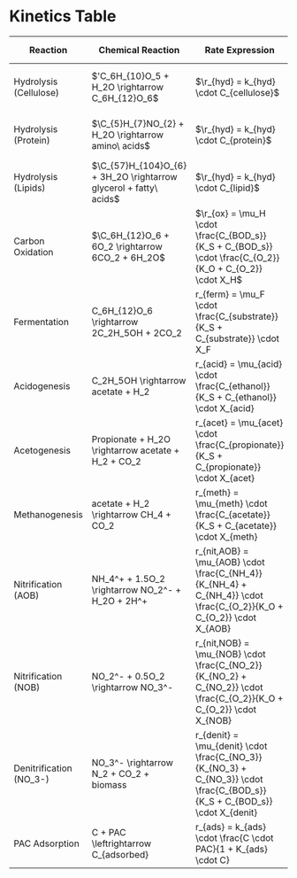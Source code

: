 # Kinetics Table
| **Reaction** | **Chemical Reaction** | **Rate Expression** | **Kinetics** | **Temperature Correlation** | **Reference** |
|---|---|---|---|---|---|
| Hydrolysis (Cellulose) | $\'C_6H_{10}O_5 + H_2O \rightarrow C_6H_{12}O_6\$ | $\r_{hyd} = k_{hyd} \cdot C_{cellulose}\$| First-order |$\k_{hyd,T} = k_{hyd,20} \cdot \theta_{hyd}^{(T - 20)}$| Batstone et al. (2002) |
| Hydrolysis (Protein) | $\C_{5}H_{7}NO_{2} + H_2O \rightarrow amino\ acids\$ | $\r_{hyd} = k_{hyd} \cdot C_{protein}\$| First-order |  $\k_{hyd,T} = k_{hyd,20} \cdot \theta_{hyd}^{(T - 20)}\$ | Angelidaki & Sanders (2004) |
| Hydrolysis (Lipids) |  $\C_{57}H_{104}O_{6} + 3H_2O \rightarrow glycerol + fatty\ acids\$ |  $\r_{hyd} = k_{hyd} \cdot C_{lipid}\$ | First-order |  $\k_{hyd,T} = k_{hyd,20} \cdot \theta_{hyd}^{(T - 20)}\$ | Batstone et al. (2002) |
| Carbon Oxidation | $\C_6H_{12}O_6 + 6O_2 \rightarrow 6CO_2 + 6H_2O\$ | $\r_{ox} = \mu_H \cdot \frac{C_{BOD_s}}{K_S + C_{BOD_s}} \cdot \frac{C_{O_2}}{K_O + C_{O_2}} \cdot X_H\$ | Monod | $\\mu_{H,T} = \mu_{H,20} \cdot \theta_{H}^{(T-20)}\$ | Henze et al. (2000) |
| Fermentation | C_6H_{12}O_6 \rightarrow 2C_2H_5OH + 2CO_2 | r_{ferm} = \mu_F \cdot \frac{C_{substrate}}{K_S + C_{substrate}} \cdot X_F | Monod | \mu_{F,T} = \mu_{F,20} \cdot \theta_{F}^{(T-20)} | Batstone et al. (2002) |
| Acidogenesis | C_2H_5OH \rightarrow acetate + H_2 | r_{acid} = \mu_{acid} \cdot \frac{C_{ethanol}}{K_S + C_{ethanol}} \cdot X_{acid} | Monod | \mu_{acid,T} = \mu_{acid,20} \cdot \theta_{acid}^{(T-20)} | Batstone et al. (2002) |
| Acetogenesis | Propionate + H_2O \rightarrow acetate + H_2 + CO_2 | r_{acet} = \mu_{acet} \cdot \frac{C_{propionate}}{K_S + C_{propionate}} \cdot X_{acet} | Monod | \mu_{acet,T} = \mu_{acet,20} \cdot \theta_{acet}^{(T-20)} | Batstone et al. (2002) |
| Methanogenesis | acetate + H_2 \rightarrow CH_4 + CO_2 | r_{meth} = \mu_{meth} \cdot \frac{C_{acetate}}{K_S + C_{acetate}} \cdot X_{meth} | Monod | \mu_{meth,T} = \mu_{meth,20} \cdot \theta_{meth}^{(T-20)} | Batstone et al. (2002) |
| Nitrification (AOB) | NH_4^+ + 1.5O_2 \rightarrow NO_2^- + H_2O + 2H^+ | r_{nit,AOB} = \mu_{AOB} \cdot \frac{C_{NH_4}}{K_{NH_4} + C_{NH_4}} \cdot \frac{C_{O_2}}{K_O + C_{O_2}} \cdot X_{AOB} | Monod | \mu_{AOB,T} = \mu_{AOB,20} \cdot \theta_{AOB}^{(T-20)} | Henze et al. (2000) |
| Nitrification (NOB) | NO_2^- + 0.5O_2 \rightarrow NO_3^- | r_{nit,NOB} = \mu_{NOB} \cdot \frac{C_{NO_2}}{K_{NO_2} + C_{NO_2}} \cdot \frac{C_{O_2}}{K_O + C_{O_2}} \cdot X_{NOB} | Monod | \mu_{NOB,T} = \mu_{NOB,20} \cdot \theta_{NOB}^{(T-20)} | Henze et al. (2000) |
| Denitrification (NO_3-) | NO_3^- \rightarrow N_2 + CO_2 + biomass | r_{denit} = \mu_{denit} \cdot \frac{C_{NO_3}}{K_{NO_3} + C_{NO_3}} \cdot \frac{C_{BOD_s}}{K_S + C_{BOD_s}} \cdot X_{denit} | Monod | \mu_{denit,T} = \mu_{denit,20} \cdot \theta_{denit}^{(T-20)} | Henze et al. (2000) |
| PAC Adsorption | C + PAC \leftrightarrow C_{adsorbed} | r_{ads} = k_{ads} \cdot \frac{C \cdot PAC}{1 + K_{ads} \cdot C} | Langmuir | k_{ads,T} = k_{ads,20} \cdot \theta_{ads}^{(T-20)} | Kuo et al. (2012) |

